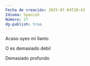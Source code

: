 ```yaml
---
Fecha de creación: 2025-07-04T20:43
Idioma: Spanish
Número: 27
dg-publish: true
---
```

Acaso oyes mi llanto

O es demasiado debil

Demasiado profundo